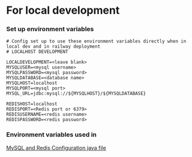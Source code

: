 # For local development
### Set up environment variables
```
# Config set up to use these environment variables directly when in local dev and in railway deployment
# LOCALHOST DEVELOPMENT

LOCALDEVELOPMENT=<leave blank>
MYSQLUSER=<mysql username>
MYSQLPASSWORD=<mysql password>
MYSQLDATABASE=<database name>
MYSQLHOST=localhost
MYSQLPORT=<mysql port>
MYSQL_URL=jdbc:mysql://${MYSQLHOST}/${MYSQLDATABASE}

REDISHOST=localhost
REDISPORT=<Redis port or 6379>
REDISUSERNAME=<redis username>
REDISPASSWORD=<redis password>
```
### Environment variables used in
[MySQL and Redis Configuration java file](src\main\java\sg\edu\nus\iss\app\assessment\config)